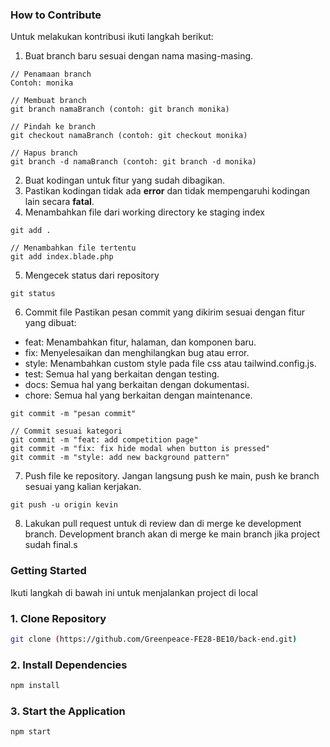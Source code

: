 ### How to Contribute

Untuk melakukan kontribusi ikuti langkah berikut:

1. Buat branch baru sesuai dengan nama masing-masing.

```console
// Penamaan branch
Contoh: monika

// Membuat branch
git branch namaBranch (contoh: git branch monika)

// Pindah ke branch
git checkout namaBranch (contoh: git checkout monika)

// Hapus branch
git branch -d namaBranch (contoh: git branch -d monika)
```

2. Buat kodingan untuk fitur yang sudah dibagikan.
3. Pastikan kodingan tidak ada **error** dan tidak mempengaruhi kodingan lain secara **fatal**.
4. Menambahkan file dari working directory ke staging index

```console
git add .

// Menambahkan file tertentu
git add index.blade.php
```

5. Mengecek status dari repository

```console
git status
```

6. Commit file
   Pastikan pesan commit yang dikirim sesuai dengan fitur yang dibuat:

- feat: Menambahkan fitur, halaman, dan komponen baru.
- fix: Menyelesaikan dan menghilangkan bug atau error.
- style: Menambahkan custom style pada file css atau tailwind.config.js.
- test: Semua hal yang berkaitan dengan testing.
- docs: Semua hal yang berkaitan dengan dokumentasi.
- chore: Semua hal yang berkaitan dengan maintenance.

```console
git commit -m "pesan commit"

// Commit sesuai kategori
git commit -m "feat: add competition page"
git commit -m "fix: fix hide modal when button is pressed"
git commit -m "style: add new background pattern"
```

7. Push file ke repository. Jangan langsung push ke main, push ke branch sesuai yang kalian kerjakan.

```console
git push -u origin kevin
```

8. Lakukan pull request untuk di review dan di merge ke development branch. Development branch akan di merge ke main branch jika project sudah final.s

### Getting Started

Ikuti langkah di bawah ini untuk menjalankan project di local

### 1. Clone Repository

```bash
git clone (https://github.com/Greenpeace-FE28-BE10/back-end.git)
```

### 2. Install Dependencies

```bash
npm install
```

### 3. Start the Application

```bash
npm start
```
